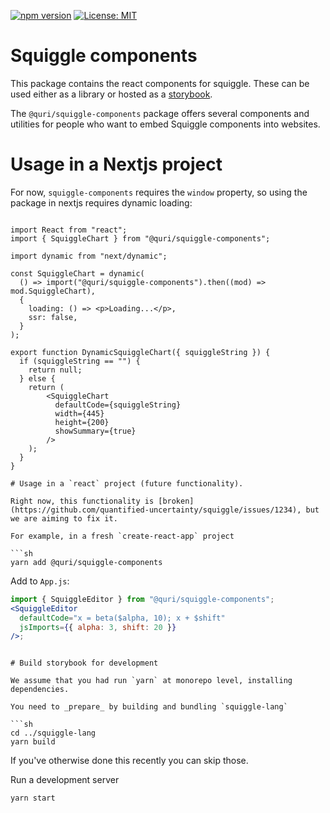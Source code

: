 [![npm version](https://badge.fury.io/js/@quri%2Fsquiggle-components.svg)](https://www.npmjs.com/package/@quri/squiggle-components)
[![License: MIT](https://img.shields.io/badge/License-MIT-yellow.svg)](https://github.com/quantified-uncertainty/squiggle/blob/develop/LICENSE)

# Squiggle components

This package contains the react components for squiggle. These can be used either as a library or hosted as a [storybook](https://storybook.js.org/).

The `@quri/squiggle-components` package offers several components and utilities for people who want to embed Squiggle components into websites.

# Usage in a Nextjs project

For now, `squiggle-components` requires the `window` property, so using the package in nextjs requires dynamic loading:

```

import React from "react";
import { SquiggleChart } from "@quri/squiggle-components";

import dynamic from "next/dynamic";

const SquiggleChart = dynamic(
  () => import("@quri/squiggle-components").then((mod) => mod.SquiggleChart),
  {
    loading: () => <p>Loading...</p>,
    ssr: false,
  }
);

export function DynamicSquiggleChart({ squiggleString }) {
  if (squiggleString == "") {
    return null;
  } else {
    return (
        <SquiggleChart
          defaultCode={squiggleString}
          width={445}
          height={200}
          showSummary={true}
        />
    );
  }
}

# Usage in a `react` project (future functionality).

Right now, this functionality is [broken](https://github.com/quantified-uncertainty/squiggle/issues/1234), but we are aiming to fix it.

For example, in a fresh `create-react-app` project

```sh
yarn add @quri/squiggle-components
```

Add to `App.js`:

```jsx
import { SquiggleEditor } from "@quri/squiggle-components";
<SquiggleEditor
  defaultCode="x = beta($alpha, 10); x + $shift"
  jsImports={{ alpha: 3, shift: 20 }}
/>;
```


```

# Build storybook for development

We assume that you had run `yarn` at monorepo level, installing dependencies.

You need to _prepare_ by building and bundling `squiggle-lang`

```sh
cd ../squiggle-lang
yarn build
```

If you've otherwise done this recently you can skip those.

Run a development server

```sh
yarn start
```
